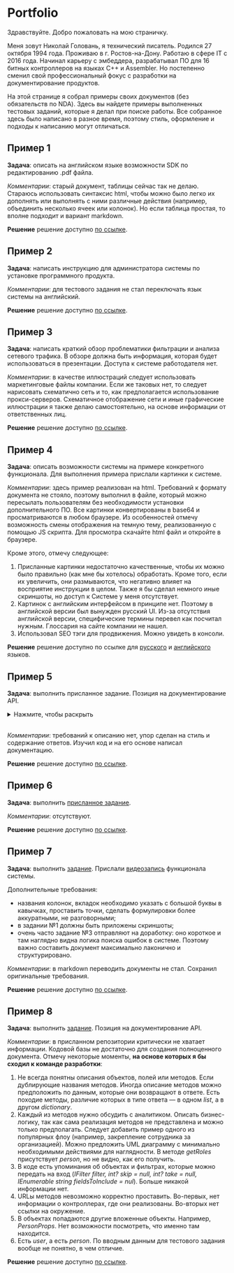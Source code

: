# Portfolio

Здравствуйте. Добро пожаловать на мою страничку.

Меня зовут Николай Головань, я технический писатель. Родился 27 октября 1994 года. Проживаю в г. Ростов-на-Дону. Работаю в сфере IT с 2016 года. Начинал карьеру с эмбеддера, разрабатывал ПО для 16 битных контроллеров на языках C++ и Assembler. Но постепенно сменил свой профессиональный фокус с разработки на документирование продуктов.

На этой странице я собрал примеры своих документов (без обязательств по NDA). Здесь вы найдете примеры выполненных тестовых заданий, которые я делал при поиске работы. Все собранное здесь было написано в разное время, поэтому стиль, оформление и подходы к написанию могут отличаться. 

## Пример 1

**Задача**: описать на английском языке возможности SDK по редактированию .pdf файла.

*Комментарии*: старый документ, таблицы сейчас так не делаю. Стараюсь использовать синтаксис html, чтобы можно было легко их дополнять или выполнять с ними различные действия (например, объединить несколько ячеек или колонок). Но если таблица простая, то вполне подходит и вариант markdown.

**Решение** решение доступно [по ссылке](/Example_1/AnnotationApp.md).

## Пример 2

**Задача**: написать инструкцию для администратора системы по установке программного продукта.

*Комментарии*: для тестового задания не стал переключать язык системы на английский.

**Решение** решение доступно [по ссылке](/Example_2/WSL_DOCKER_VSCode_integration.pdf).

## Пример 3

**Задача**: написать краткий обзор проблематики фильтрации и анализа сетевого трафика. В обзоре должна быть информация, которая будет использоваться в презентации. Доступа к системе работодателя нет.

*Комментарии*: в качестве иллюстраций следует использовать маркетинговые файлы компании. Если же таковых нет, то следует нарисовать схематично сеть и то, как предполагается использование прокси-серверов. Схематичное отображение сети и иные графические иллюстрации я также делаю самостоятельно, на основе информации от ответственных лиц. 

**Решение** решение доступно [по ссылке](/Example_3/NetworkContent.md).

## Пример 4

**Задача**: описать возможности системы на примере конкретного функционала. Для выполнения примера прислали картинки к системе.

*Комментарии*: здесь пример реализован на html. Требований к формату документа не стояло, поэтому выполнил в файле, который можно пересылать пользователям без необходимости установки дополнительного ПО. Все картинки конвертированы в base64 и просматриваются в любом браузере. Из особенностей отмечу возможность смены отображения на темную тему, реализованную с помощью JS скрипта. Для просмотра скачайте html файл и откройте в браузере.

Кроме этого, отмечу следующее:

1. Присланные картинки недостаточно качественные, чтобы их можно было правильно (как мне бы хотелось) обработать. Кроме того, если их увеличить, они размываются, что негативно влияет на восприятие инструкции в целом. Также я бы сделал немного иные скриншоты, но доступ к Системе у меня отсутствует.
2. Картинок с английским интерфейсом в принципе нет. Поэтому в английской версии был вынужден русский UI. Из-за отсутствия английской версии, специфические термины перевел как посчитал нужным. Глоссария на сайте компании не нашел.
3. Использовал SEO тэги для продвижения. Можно увидеть в консоли. 

**Решение** решение доступно по ссылке для [русского](/Example_4/Контроль_за_использованием_устройств.html) и [английского](/Example_4/Devices_Usage_Control.html) языков.

## Пример 5

**Задача**: выполнить присланное задание. Позиция на документирование API.

<details>
    <summary>Нажмите, чтобы раскрыть</summary>
    <p>
        <img src="/Example_5/task/1.png">
        <img src="/Example_5/task/2.png">
        <img src="/Example_5/task/3.png">
        <img src="/Example_5/task/4.png">
    </p>
</details></br>

*Комментарии*: требований к описанию нет, упор сделан на стиль и содержание ответов. Изучил код и на его основе написал документацию.

**Решение** решение доступно [по ссылке](/Example_5/solution/Solution.md).

## Пример 6

**Задача**: выполнить [присланное задание](/Example_6/task/FAQ_X5_Пакет.pdf).

*Комментарии*: отсутствуют.

**Решение** решение доступно [по ссылке](/Example_6/task/Task.md).

## Пример 7

**Задача**: выполнить [задание](/Example_7/task/Task.md). Прислали [видеозапись](/Example_7/task/Видео-ролик.mp4) функционала системы. 

Дополнительные требования:
* названия колонок, вкладок необходимо указать с большой буквы в кавычках, проставить точки, сделать формулировки более аккуратными, не разговорными;
* в задании №1 должны быть приложены скриншоты;
* очень часто задание №3 отправляют на доработку: оно короткое и там наглядно видна логика поиска ошибок в системе. Поэтому важно составить документ максимально лаконично и структурировано.

*Комментарии*: в markdown переводить документы не стал. Сохранил оригинальные требования.

**Решение** решение доступно [по ссылке](/Example_7/solution/).

## Пример 8

**Задача**: выполнить [задание](/Example_8/task/Task.md). Позиция на документирование API.

*Комментарии*: в присланном репозитории критически не хватает информации. Кодовой базы не достаточно для создания полноценного документа. Отмечу некоторые моменты, **на основе которых я бы сходил к команде разработки**:
1. Не всегда понятны описания объектов, полей или методов. Если дублирующие названия методов. Иногда описание методов можно предположить по данным, которые они возвращают в ответе. Есть походие методы, различие которых в типе ответа — в одном *list*, а в другом *dictionary*.
2. Каждый из методов нужно обсудить с аналитиком. Описать бизнес-логику, так как сама реализация методов не представлена и можно только предполагать. Следует добавить пример одного из популярных флоу (например, закрепление сотрудника за организацией). Можно предложить UML диаграмму с минимально необходимыми действиями для наглядности. В методе *getRoles* присутствует *person*, но не видно, как его получить. 
3. В коде есть упоминания об объектах и фильтрах, которые можно передать на вход (*IFilter filter, int? skip = null, int? take = null, IEnumerable string fieldsToInclude = nul*). Больше никакой информации нет.
4. URLы методов невозможно корректно проставить. Во-первых, нет информации о контроллерах, где они реализованы. Во-вторых нет ссылки на окружение.
5. В объектах попадаются другие вложенные объекты. Например, *PersonProps*. Нет возможности посмотреть, что именно там находится. 
6. Есть *user*, а есть *person*. По вводным данным для тестового задания вообще не понятно, в чем отличие. 

**Решение** решение доступно [по ссылке](/Example_8/solution/Solution.md).

<!-- ## [Пример ]()

**Задача**: 

*Комментарии*:  -->